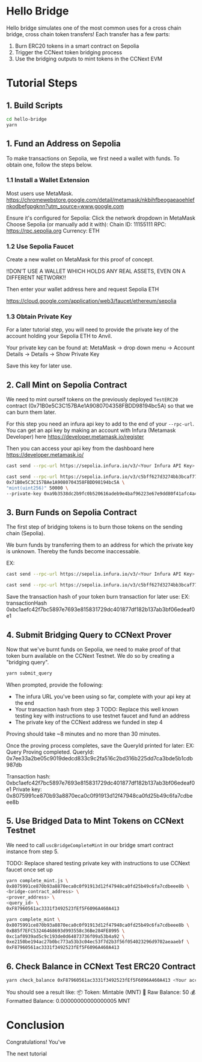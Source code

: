 # Hello Bridge
Hello bridge simulates one of the most common uses for a cross chain bridge, cross chain token transfers! Each transfer has a few parts:
1. Burn ERC20 tokens in a smart contract on Sepolia
2. Trigger the CCNext token bridging process
3. Use the bridging outputs to mint tokens in the CCNext EVM

# Tutorial Steps

## 1. Build Scripts
```sh
cd hello-bridge
yarn
```

## 1. Fund an Address on Sepolia
To make transactions on Sepolia, we first need a wallet with funds. To obtain one, follow the steps below.

### 1.1 Install a Wallet Extension
Most users use MetaMask. https://chromewebstore.google.com/detail/metamask/nkbihfbeogaeaoehlefnkodbefgpgknn?utm_source=www.google.com 

Ensure it's configured for Sepolia:
  Click the network dropdown in MetaMask
  Choose Sepolia (or manually add it with):
    Chain ID: 11155111
    RPC: https://rpc.sepolia.org
    Currency: ETH

### 1.2 Use Sepolia Faucet
Create a new wallet on MetaMask for this proof of concept. 

!!DON'T USE A WALLET WHICH HOLDS ANY REAL ASSETS, EVEN ON A DIFFERENT NETWORK!!

Then enter your wallet address here and request Sepolia ETH 

https://cloud.google.com/application/web3/faucet/ethereum/sepolia 

### 1.3 Obtain Private Key
For a later tutorial step, you will need to provide the private key of the account holding your Sepolia ETH to Anvil. 

Your private key can be found at:
MetaMask -> drop down menu -> Account Details -> Details -> Show Private Key

Save this key for later use.

## 2. Call Mint on Sepolia Contract
We need to mint ourself tokens on the previously deployed `TestERC20` contract (0x71B0e5C3C157BAe1A9080704358FBDD98194bc5A) so that we can burn them later. 

For this step you need an infura api key to add to the end of your `--rpc-url`. You can get an api key by making an account with Infura (Metamask Developer) here https://developer.metamask.io/register

Then you can access your api key from the dashboard here https://developer.metamask.io/

```sh
cast send --rpc-url https://sepolia.infura.io/v3/<Your Infura API Key> 0x71B0e5C3C157BAe1A9080704358FBDD98194bc5A "transfer(address, uint256)" "0x0000000000000000000000000000000000000001" "50" --private-key <private key you funded with Sepolia ETH>
```

```sh
cast send --rpc-url https://sepolia.infura.io/v3/c5bff627d3274bb3bcaf7733cc427320 \
0x71B0e5C3C157BAe1A9080704358FBDD98194bc5A \
"mint(uint256)" 50000 \
--private-key 0xa9b3538dc2b9fc0b520616adeb9e4baf96223e67e9dd80f41afc4a468833a180
```

## 3. Burn Funds on Sepolia Contract
The first step of bridging tokens is to burn those tokens on the sending chain (Sepolia). 

We burn funds by transferring them to an address for which the private key is unknown. Thereby the funds become inaccessable.

EX:
```sh
cast send --rpc-url https://sepolia.infura.io/v3/<Your Infura API Key> 0x71B0e5C3C157BAe1A9080704358FBDD98194bc5A "transfer(address, uint256)" "0x0000000000000000000000000000000000000001" "50" --private-key <key you funded with Sepolia ETH>
```

```sh
cast send --rpc-url https://sepolia.infura.io/v3/c5bff627d3274bb3bcaf7733cc427320 0x71B0e5C3C157BAe1A9080704358FBDD98194bc5A "transfer(address, uint256)" "0x0000000000000000000000000000000000000001" "50" --private-key 0xa9b3538dc2b9fc0b520616adeb9e4baf96223e67e9dd80f41afc4a468833a180
```

Save the transaction hash of your token burn transaction for later use:
EX:
transactionHash         0xbc1aefc42f7bc5897e7693e815831729dc401877df182b137ab3bf06edeaf0e1

## 4. Submit Bridging Query to CCNext Prover
Now that we've burnt funds on Sepolia, we need to make proof of that token burn available on the CCNext Testnet. We do so by creating a "bridging query".

```sh
yarn submit_query
```

When prompted, provide the following:
- The infura URL you've been using so far, complete with your api key at the end
- Your transaction hash from step 3
TODO: Replace this well known testing key with instructions to use testnet faucet and fund an address
- The private key of the CCNext address we funded in step 4

Proving should take ~8 minutes and no more than 30 minutes.

Once the proving process completes, save the QueryId printed for later:
EX:
Query Proving completed. QueryId: 0x7ee33a2be05c9019dedcd833c9c2fa516c2bd316b225dd7ca3bde5b1cdb987db

Transaction hash: 0xbc1aefc42f7bc5897e7693e815831729dc401877df182b137ab3bf06edeaf0e1
Private key: 0x8075991ce870b93a8870eca0c0f91913d12f47948ca0fd25b49c6fa7cdbeee8b

## 5. Use Bridged Data to Mint Tokens on CCNext Testnet
We need to call `uscBridgeCompleteMint` in our bridge smart contract instance from step 5. 

TODO: Replace shared testing private key with instructions to use CCNext faucet once set up
```sh
yarn complete_mint.js \
0x8075991ce870b93a8870eca0c0f91913d12f47948ca0fd25b49c6fa7cdbeee8b \
<bridge-contract_address> \
<prover_address> \
<query_id> \
0xF87960561ac3331f3492523fEf5F6096A460A413
```

```sh
yarn complete_mint \
0x8075991ce870b93a8870eca0c0f91913d12f47948ca0fd25b49c6fa7cdbeee8b \
0xB85f7EFC53246468693d993558c36Be284FE8995 \
0xc1af0939ad5c9c193de0d64873736f09a53b4a92 \
0xe2150be194ac27b0bc773a53b3c04ec53f7d2b3f56f054023296d9702aeaaebf \
0xF87960561ac3331f3492523fEf5F6096A460A413
```

## 6. Check Balance in CCNext Test ERC20 Contract
```sh
yarn check_balance 0xF87960561ac3331f3492523fEf5F6096A460A413 <Your account address from Sepolia>
```

You should see a result like:
📦 Token: Mintable (MNT)
🧾 Raw Balance: 50
💰 Formatted Balance: 0.00000000000000005 MNT

# Conclusion
Congratulations! You've 

The next tutorial 
